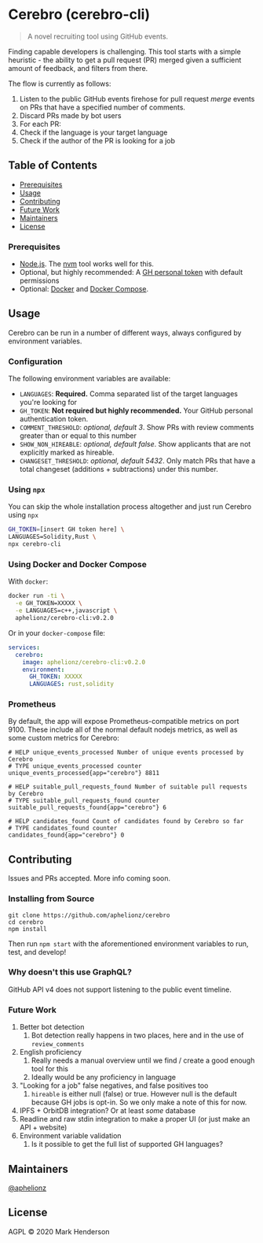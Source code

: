# Cerebro (cerebro-cli)
> A novel recruiting tool using GitHub events.

Finding capable developers is challenging. This tool starts with a simple heuristic - the ability
to get a pull request (PR) merged given a sufficient amount of feedback, and filters from
there.

The flow is currently as follows:
1. Listen to the public GitHub events firehose for pull request
_merge_ events on PRs that have a specified number of comments.
2. Discard PRs made by bot users
3. For each PR:
  1. Check if the language is your target language
  2. Check if the author of the PR is looking for a job

## Table of Contents

- [Prerequisites](#prerequisites)
- [Usage](#usage)
- [Contributing](#contributing)
- [Future Work](#future-work)
- [Maintainers](#maintainers)
- [License](#license)

### Prerequisites

- [Node.js](https://nodejs.org). The [nvm](https://nvm.sh) tool works well for this.
- Optional, but highly recommended: A [GH personal token] with default permissions
- Optional: [Docker] and [Docker Compose].

[GH personal token]: https://github.com/settings/tokens
[Docker]: https://docker.io
[Docker Compose]: https://docs.docker.com/compose/

## Usage

Cerebro can be run in a number of different ways, always configured by environment variables.

### Configuration

The following environment variables are available:

- `LANGUAGES`: **Required.** Comma separated list of the target languages you're looking for
- `GH_TOKEN`: **Not required but highly recommended.** Your GitHub personal authentication token.
- `COMMENT_THRESHOLD`: _optional, default 3_. Show PRs with review comments greater than or equal to this number
- `SHOW_NON_HIREABLE`: _optional, default false_. Show applicants that are not explicitly marked as hireable.
- `CHANGESET_THRESHOLD`: _optional, default 5432_. Only match PRs that have a total changeset (additions + subtractions) under this number.

### Using `npx`

You can skip the whole installation process altogether and just run Cerebro using `npx`

```bash
GH_TOKEN=[insert GH token here] \
LANGUAGES=Solidity,Rust \
npx cerebro-cli
```

### Using Docker and Docker Compose

With `docker`:

```bash
docker run -ti \
  -e GH_TOKEN=XXXXX \
  -e LANGUAGES=c++,javascript \
  aphelionz/cerebro-cli:v0.2.0
```

Or in your `docker-compose` file:

```yaml
services:
  cerebro:
    image: aphelionz/cerebro-cli:v0.2.0
    environment:
      GH_TOKEN: XXXXX
      LANGUAGES: rust,solidity
```

### Prometheus

By default, the app will expose Prometheus-compatible metrics on port 9100.
These include all of the normal default nodejs metrics, as well as some custom
metrics for Cerebro:

```prometheus
# HELP unique_events_processed Number of unique events processed by Cerebro
# TYPE unique_events_processed counter
unique_events_processed{app="cerebro"} 8811

# HELP suitable_pull_requests_found Number of suitable pull requests by Cerebro
# TYPE suitable_pull_requests_found counter
suitable_pull_requests_found{app="cerebro"} 6

# HELP candidates_found Count of candidates found by Cerebro so far
# TYPE candidates_found counter
candidates_found{app="cerebro"} 0
```

## Contributing

Issues and PRs accepted. More info coming soon.

### Installing from Source

```
git clone https://github.com/aphelionz/cerebro
cd cerebro
npm install
```

Then run `npm start` with the aforementioned environment variables
to run, test, and develop!

### Why doesn't this use GraphQL?

GitHub API v4 does not support listening to the public event timeline.

### Future Work

1. Better bot detection
    1. Bot detection really happens in two places, here and in the use of `review_comments`
2. English proficiency
    1. Really needs a manual overview until we find / create a good enough tool for this
    2. Ideally would be any proficiency in language
3. "Looking for a job" false negatives, and false positives too
    1. `hireable` is either null (false) or true. However null is the default because GH jobs is
    opt-in. So we only make a note of this for now.
4. IPFS + OrbitDB integration? Or at least _some_ database
5. Readline and raw stdin integration to make a proper UI (or just make an API + website)
6. Environment variable validation
    1. Is it possible to get the full list of supported GH languages?

## Maintainers

[@aphelionz](https://github.com/aphelionz)

## License

AGPL © 2020 Mark Henderson
